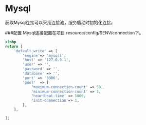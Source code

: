 # Mysql
获取Mysql连接可以采用连接池，服务启动时初始化连接。


###配置
Mysql连接配置在项目 resource/config/$ENV/connection下。
``` php
<?php
return [
    'default_write' => [
        'engine'=> 'mysqli',
        'host' => '127.0.0.1',
        'user' => '',
        'password' => '',
        'database' => '',
        'port' => '3306',
        'pool'  => [
            'maximum-connection-count' => 50,
            'minimum-connection-count' => 1,
            'heartbeat-time' => 5000,
            'init-connection'=> 1,
        ],
    ],

];
```

